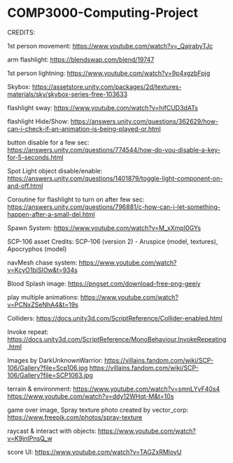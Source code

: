 # COMP3000-Computing-Project
 
CREDITS:

1st person movement:  https://www.youtube.com/watch?v=_QajrabyTJc

arm flashlight: https://blendswap.com/blend/19747

1st person lightning: https://www.youtube.com/watch?v=9p4xgzbFpjg

Skybox: https://assetstore.unity.com/packages/2d/textures-materials/sky/skybox-series-free-103633

flashlight sway: https://www.youtube.com/watch?v=hifCUD3dATs

flashlight Hide/Show: https://answers.unity.com/questions/362629/how-can-i-check-if-an-animation-is-being-played-or.html

button disable for a few sec: https://answers.unity.com/questions/774544/how-do-you-disable-a-key-for-5-seconds.html

Spot Light object disable/enable: https://answers.unity.com/questions/1401879/toggle-light-component-on-and-off.html

Coroutine for flashlight to turn on after few sec: https://answers.unity.com/questions/796881/c-how-can-i-let-something-happen-after-a-small-del.html

Spawn System: https://www.youtube.com/watch?v=M_xXmpI0GYs

SCP-106 asset Credits: SCP-106 (version 2) - Aruspice (model, textures), Apocryphos (model)

navMesh chase system: https://www.youtube.com/watch?v=KcyO1biSIOw&t=934s

Blood Splash image: https://pngset.com/download-free-png-geeiy

play multiple animations: https://www.youtube.com/watch?v=PCNxZSeNhA4&t=19s

Colliders: https://docs.unity3d.com/ScriptReference/Collider-enabled.html

Invoke repeat: https://docs.unity3d.com/ScriptReference/MonoBehaviour.InvokeRepeating.html

Images by  DarkUnknownWarrior: 
https://villains.fandom.com/wiki/SCP-106/Gallery?file=Scp106.jpg
https://villains.fandom.com/wiki/SCP-106/Gallery?file=SCP1063.jpg

terrain & environment:
https://www.youtube.com/watch?v=smnLYvF40s4
https://www.youtube.com/watch?v=ddy12WHqt-M&t=10s

game over image, Spray texture photo created by vector_corp: https://www.freepik.com/photos/spray-texture 

raycast & interact with objects: https://www.youtube.com/watch?v=K9jnIPnsQ_w

score UI: https://www.youtube.com/watch?v=TAGZxRMloyU